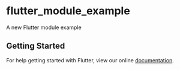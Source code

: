 # flutter_module_example

A new Flutter module example

## Getting Started

For help getting started with Flutter, view our online
[documentation](https://flutter.dev/).

